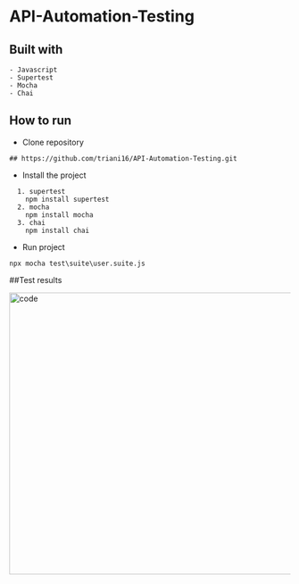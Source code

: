 # API-Automation-Testing
## Built with

```
- Javascript
- Supertest
- Mocha
- Chai
```

## How to run
- Clone repository
  
```
## https://github.com/triani16/API-Automation-Testing.git
```

- Install the project

```
  1. supertest
    npm install supertest
  2. mocha
    npm install mocha
  3. chai
    npm install chai
```

- Run project

```
npx mocha test\suite\user.suite.js
```

##Test results

<img width="505" alt="code" src="https://github.com/triani16/API-Automation-Testing/assets/67509994/8469e0b1-3ba1-4ca4-9f0a-f9cfb0bc2028">


